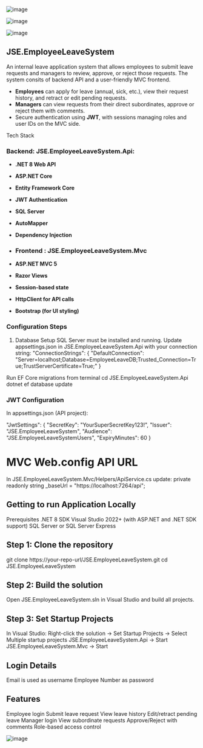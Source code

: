 

![image](https://github.com/user-attachments/assets/26a658f7-86f3-42e3-ad92-0c4d77d1d834)

![image](https://github.com/user-attachments/assets/b259dea9-b33a-4264-b770-059a0d31148f)



![image](https://github.com/user-attachments/assets/bdbea083-5ae1-4a29-ad78-3a718a31c033)


## JSE.EmployeeLeaveSystem
An internal leave application system that allows employees to submit leave requests and managers to review, approve, or reject those requests.
The system consits of backend API and a user-friendly MVC frontend.


- **Employees** can apply for leave (annual, sick, etc.), view their request history, and retract or edit pending requests.
- **Managers** can view requests from their direct subordinates, approve or reject them with comments.
- Secure authentication using **JWT**, with sessions managing roles and user IDs on the MVC side.


Tech Stack

### Backend: JSE.EmployeeLeaveSystem.Api:
- **.NET 8 Web API**
- **ASP.NET Core**
- **Entity Framework Core**
- **JWT Authentication**
- **SQL Server**
- **AutoMapper**
- **Dependency Injection**

- ### Frontend : JSE.EmployeeLeaveSystem.Mvc
- **ASP.NET MVC 5**
- **Razor Views**
- **Session-based state**
- **HttpClient for API calls**
- **Bootstrap (for UI styling)**


### Configuration Steps
1. Database Setup
SQL Server must be installed and running.
Update appsettings.json in JSE.EmployeeLeaveSystem.Api with your connection string:
"ConnectionStrings": {
  "DefaultConnection": "Server=localhost;Database=EmployeeLeaveDB;Trusted_Connection=True;TrustServerCertificate=True;"
}


Run EF Core migrations from terminal 
cd JSE.EmployeeLeaveSystem.Api
dotnet ef database update

### JWT Configuration
In appsettings.json (API project):

"JwtSettings": {
  "SecretKey": "YourSuperSecretKey123!",
  "Issuer": "JSE.EmployeeLeaveSystem",
  "Audience": "JSE.EmployeeLeaveSystemUsers",
  "ExpiryMinutes": 60
}


 # MVC Web.config API URL
In JSE.EmployeeLeaveSystem.Mvc/Helpers/ApiService.cs update:
private readonly string _baseUrl = "https://localhost:7264/api";


 ## Getting to run Application Locally
 
Prerequisites
.NET 8 SDK
Visual Studio 2022+ (with ASP.NET and .NET SDK support)
SQL Server or SQL Server Express


## Step 1: Clone the repository
git clone https://your-repo-url/JSE.EmployeeLeaveSystem.git
cd JSE.EmployeeLeaveSystem

## Step 2: Build the solution
Open JSE.EmployeeLeaveSystem.sln in Visual Studio and build all projects.

## Step 3: Set Startup Projects
In Visual Studio:
Right-click the solution → Set Startup Projects → Select Multiple startup projects
JSE.EmployeeLeaveSystem.Api → Start
JSE.EmployeeLeaveSystem.Mvc → Start

## Login Details
Email is used as username
Employee Number as password


## Features
Employee login
Submit leave request
View leave history
Edit/retract pending leave
Manager login
 View subordinate requests
 Approve/Reject with comments
 Role-based access control



![image](https://github.com/user-attachments/assets/bdbea083-5ae1-4a29-ad78-3a718a31c033)
